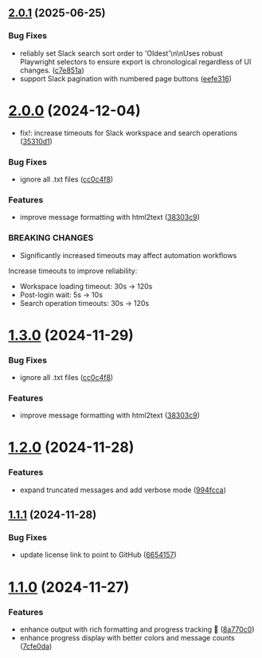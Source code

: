 ## [2.0.1](https://github.com/jguice/penguin/compare/v2.0.0...v2.0.1) (2025-06-25)


### Bug Fixes

* reliably set Slack search sort order to 'Oldest'\n\nUses robust Playwright selectors to ensure export is chronological regardless of UI changes. ([c7e851a](https://github.com/jguice/penguin/commit/c7e851a845e7e3339e986b1a71354aaace1d0972))
* support Slack pagination with numbered page buttons ([eefe316](https://github.com/jguice/penguin/commit/eefe316c7b258932af9787d52f57b5f385dd687b))

# [2.0.0](https://github.com/jguice/penguin/compare/v1.2.0...v2.0.0) (2024-12-04)


* fix!: increase timeouts for Slack workspace and search operations ([35310d1](https://github.com/jguice/penguin/commit/35310d1def54132e19ecad6fe21a5a3d96a2c96c))


### Bug Fixes

* ignore all .txt files ([cc0c4f8](https://github.com/jguice/penguin/commit/cc0c4f829e4ba09c938313e6b8e9e1a2fc243338))


### Features

* improve message formatting with html2text ([38303c9](https://github.com/jguice/penguin/commit/38303c90c132699e2c91b6af1040093a5bc6d24a))


### BREAKING CHANGES

* Significantly increased timeouts may affect automation workflows

Increase timeouts to improve reliability:
- Workspace loading timeout: 30s -> 120s
- Post-login wait: 5s -> 10s
- Search operation timeouts: 30s -> 120s

# [1.3.0](https://github.com/jguice/penguin/compare/v1.2.0...v1.3.0) (2024-11-29)


### Bug Fixes

* ignore all .txt files ([cc0c4f8](https://github.com/jguice/penguin/commit/cc0c4f829e4ba09c938313e6b8e9e1a2fc243338))


### Features

* improve message formatting with html2text ([38303c9](https://github.com/jguice/penguin/commit/38303c90c132699e2c91b6af1040093a5bc6d24a))

# [1.2.0](https://github.com/jguice/penguin/compare/v1.1.1...v1.2.0) (2024-11-28)


### Features

* expand truncated messages and add verbose mode ([994fcca](https://github.com/jguice/penguin/commit/994fccaf615fc66e9fa50d394cb071e24f53581a))

## [1.1.1](https://github.com/jguice/penguin/compare/v1.1.0...v1.1.1) (2024-11-28)


### Bug Fixes

* update license link to point to GitHub ([6654157](https://github.com/jguice/penguin/commit/6654157c817127a4897ffef5f87a252968de8e0f))

# [1.1.0](https://github.com/jguice/penguin/compare/v1.0.0...v1.1.0) (2024-11-27)


### Features

* enhance output with rich formatting and progress tracking 🎨 ([8a770c0](https://github.com/jguice/penguin/commit/8a770c0c352ceb627a2e60b05261c68126f8fcc1))
* enhance progress display with better colors and message counts ([7cfe0da](https://github.com/jguice/penguin/commit/7cfe0da9a0f2b5589dbb32836470c2e0eeb7b7a0))
